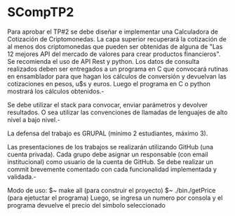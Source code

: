 # SCompTP2

Para aprobar el TP#2 se debe diseñar e implementar una Calculadora de Cotización de Criptomonedas. La capa superior recuperará la cotización de al menos dos criptomonedas que pueden ser obtenidas de alguna de "Las 12 mejores API del mercado de valores para crear productos financieros". Se recomienda el uso de API Rest y python. Los datos de consulta realizados deben ser entregados a un programa en C que convocará rutinas en ensamblador para que hagan los cálculos de conversión y devuelvan las cotizaciones en pesos, u$s y euros. Luego el programa en C o python mostrará los cálculos obtenidos.-

Se debe utilizar el stack para convocar, enviar parámetros y devolver resultados. O sea utilizar las convenciones de llamadas de lenguajes de alto nivel a bajo nivel.-

La defensa del trabajo es GRUPAL (mínimo 2 estudiantes, máximo 3).

Las presentaciones de los trabajos se realizarán utilizando GitHub (una cuenta privada). Cada grupo debe asignar un responsable (con email institucional) como usuario de la cuenta de GitHub. Se debe realizar un commit brevemente comentado con cada funcionalidad implementada y validada.-


Modo de uso:
$~ make all (para construir el proyecto)
$~ ./bin./getPrice (para ejetuctar el programa)
Luego, se ingresa un numero por consola y el programa devuelve el precio del simbolo seleccionado